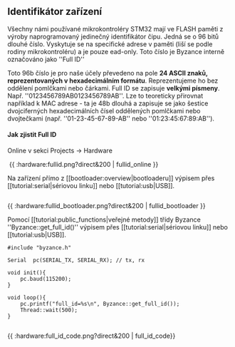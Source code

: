 ## Identifikátor zařízení 


Všechny námi používané mikrokontroléry STM32 mají ve FLASH paměti z výroby naprogramovaný jedinečný identifikátor čipu. Jedná se o 96 bitů dlouhé číslo. Vyskytuje se na specifické adrese v paměti (liší se podle rodiny mikrokontroléru) a je pouze ead-only. Toto číslo je Byzance interně označováno jako ''Full ID''

Toto 96b číslo je pro naše účely převedeno na pole **24 ASCII znaků, reprezentovaných v hexadecimálním formátu**. Reprezentujeme ho bez oddělení pomlčkami nebo čárkami. Full ID se zapisuje **velkými písmeny**. Např. ''0123456789AB0123456789AB''. Lze to teoreticky přirovnat například k MAC adrese - ta je 48b dlouhá a zapisuje se jako šestice dvojciferných hexadecimálních čísel oddělených pomlčkami nebo dvojtečkami (např. ''01-23-45-67-89-AB'' nebo ''01:23:45:67:89:AB'').

#### Jak zjistit Full ID 

Online v sekci Projects -> Hardware

![]()
{{ :hardware:fullid.png?direct&200 | fullid_online }}

Na zařízení přímo z [[bootloader:overview|bootloaderu]] výpisem přes [[tutorial:serial|sériovou linku]] nebo [[tutorial:usb|USB]].

![]()

{{ :hardware:fullid_bootloader.png?direct&200 | fullid_bootloader }}

Pomocí [[tutorial:public_functions|veřejné metody]] třídy Byzance ''Byzance::get_full_id()'' výpisem přes [[tutorial:serial|sériovou linku]] nebo [[tutorial:usb|USB]].

```
#include "byzance.h"

Serial	pc(SERIAL_TX, SERIAL_RX); // tx, rx

void init(){
    pc.baud(115200);
}

void loop(){
    pc.printf("full_id=%s\n", Byzance::get_full_id());
    Thread::wait(500);
}
```
![]()

{{ :hardware:full_id_code.png?direct&200 | full_id_code}}


